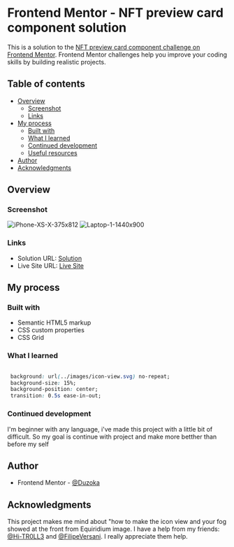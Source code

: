 # Frontend Mentor - NFT preview card component solution

This is a solution to the [NFT preview card component challenge on Frontend Mentor](https://www.frontendmentor.io/challenges/nft-preview-card-component-SbdUL_w0U). Frontend Mentor challenges help you improve your coding skills by building realistic projects. 

## Table of contents

- [Overview](#overview)
  - [Screenshot](#screenshot)
  - [Links](#links)
- [My process](#my-process)
  - [Built with](#built-with)
  - [What I learned](#what-i-learned)
  - [Continued development](#continued-development)
  - [Useful resources](#useful-resources)
- [Author](#author)
- [Acknowledgments](#acknowledgments)


## Overview

### Screenshot
![iPhone-XS-X-375x812](https://user-images.githubusercontent.com/102036752/214144118-80b6c42d-6f43-4bb1-95ed-6406699e4b22.png)
![Laptop-1-1440x900](https://user-images.githubusercontent.com/102036752/214144125-613a969f-85a2-49b8-a6ec-5a3c86536315.png)

### Links

- Solution URL: [Solution](https://www.frontendmentor.io/challenges/nft-preview-card-component-SbdUL_w0U/hub)
- Live Site URL: [Live Site](https://nft-preview-card-component-ten-xi.vercel.app/)

## My process

### Built with

- Semantic HTML5 markup
- CSS custom properties
- CSS Grid

### What I learned

```css 

 background: url(../images/icon-view.svg) no-repeat;
 background-size: 15%;
 background-position: center;
 transition: 0.5s ease-in-out;
```


### Continued development

 I'm beginner with any language, i've made this project with a little bit of difficult. So my goal is continue with project and make more betther than before my self


## Author

- Frontend Mentor - [@Duzoka](https://www.frontendmentor.io/profile/Duzoka)


## Acknowledgments

This project makes me mind about "how to make the icon view and your fog showed at the front from Equiridium image. I have a help from my friends: [@Hi-TR0LL3](https://github.com/Hi-TR0LL3) and [@FilipeVersani](https://github.com/FilipeVersani). I really appreciate them help.


